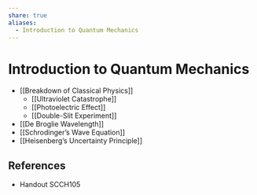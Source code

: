 ```yaml
---
share: true
aliases:
  - Introduction to Quantum Mechanics
---
```


# Introduction to Quantum Mechanics

- [[Breakdown of Classical Physics]]
	- [[Ultraviolet Catastrophe]]
	- [[Photoelectric Effect]]
	- [[Double-Slit Experiment]]
- [[De Broglie Wavelength]]
- [[Schrodinger’s Wave Equation]]
- [[Heisenberg’s Uncertainty Principle]]

## References

- Handout SCCH105
